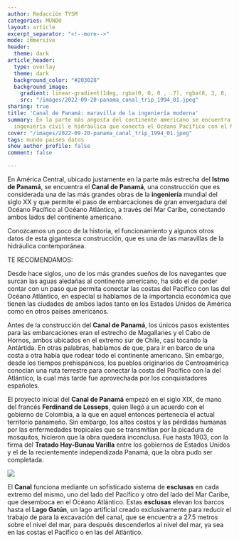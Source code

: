 ```yaml
---
author: Redacción TYSM
categories: MUNDO
layout: article
excerpt_separator: "<!--more-->"
mode: immersive
header:
  theme: dark
article_header:
  type: overlay
  theme: dark
  background_color: "#203028"
  background_image:
    gradient: linear-gradient(1deg, rgba(0, 0, 0 , .7), rgba(8, 3, 8, .9))
    src: "/images/2022-09-20-panama_canal_trip_1994_01.jpeg"
sharing: true
title: 'Canal de Panamá: maravilla de la ingeniería moderna'
summary: En la parte más angosta del continente americano se encuentra esta obra de
  ingeniería civil e hidráulica que conecta el Océano Pacífico con el Mar Caribe
cover: "/images/2022-09-20-panama_canal_trip_1994_01.jpeg"
tags: mundo paises datos
show_author_profile: false
comment: false

---
```

En América Central, ubicado justamente en la parte más estrecha del **Istmo de Panamá**, se encuentra el **Canal de Panamá**, una construcción que es considerada una de las más grandes obras de la **ingeniería** mundial del siglo XX y que permite el paso de embarcaciones de gran envergadura del Océano Pacífico al Océano Atlántico, a través del Mar Caribe, conectando ambos lados del continente americano.

Conozcamos un poco de la historia, el funcionamiento y algunos  otros datos de esta gigantesca construcción, que es una de las maravillas de la hidráulica contemporánea.

TE RECOMENDAMOS:

Desde hace siglos, uno de los más grandes sueños de los navegantes que surcan las aguas aledañas al continente americano, ha sido el de poder contar con un paso que permita conectar las costas del Pacífico con las del Océano Atlántico, en especial si hablamos de la importancia económica que tienen las ciudades de ambos lados tanto en los Estados Unidos de América como en otros países americanos.

Antes de la construcción del **Canal de Panamá**, los únicos pasos existentes para las embarcaciones eran el estrecho de Magallanes y el Cabo de Hornos, ambos ubicados en el extremo sur de Chile, casi tocando la Antártida. En otras palabras, hablamos de que, para ir en barco de una costa a otra había que rodear todo el continente americano. Sin embargo, desde los tiempos prehispánicos, los pueblos originarios de Centroamérica conocían una ruta terrestre para conectar la costa del Pacífico con la del Atlántico, la cual más tarde fue aprovechada por los conquistadores españoles.

El proyecto inicial del **Canal de Panamá** empezó en el siglo XIX, de mano del francés **Ferdinand de Lesseps**, quien llegó a un acuerdo con el gobierno de Colombia, a la que en aquel entonces pertenecía el actual territorio panameño. Sin embargo, los altos costos y las pérdidas humanas por las enfermedades tropicales que se transmitían por la picadura de mosquitos, hicieron que la obra quedara inconclusa. Fue hasta 1903, con la firma del **Tratado Hay-Bunau Varilla** entre los gobiernos de Estados Unidos y el de la recientemente independizada Panamá, que la obra pudo ser completada. 

![](https://upload.wikimedia.org/wikipedia/commons/thumb/0/0d/Panama_Canal_PIA03368_lrg.jpg/1017px-Panama_Canal_PIA03368_lrg.jpg)

El **Canal** funciona mediante un sofisticado sistema de **esclusas** en cada extremo del mismo, uno del lado del Pacífico y otro del lado del Mar Caribe, que desemboca en el Océano Atlántico. Estas **esclusas** elevan los barcos hasta el **Lago Gatún**, un lago artificial creado exclusivamente para reducir el trabajo de para la excavación del canal, que se encuentra a 27.5 metros sobre el nivel del mar, para después descenderlos al nivel del mar, ya sea en las costas el Pacífico o en las del Atlántico.